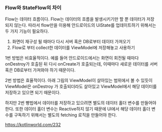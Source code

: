 ### Flow와 StateFlow의 차이

Flow는 데이터 흐름이다. Flow는 데이터의 흐름을 발생시키기만 할 뿐 데이터가 저장되지 않는다.
따라서 flow만을 이용해 안드로이드의 UiState를 업데이트하기 위해서는 두 가지 기능이 필요하다.
1. 화면이 재구성 될 때마다 다시 서버 혹은 DB로부터 데이터 가져오기
2. Flow로 부터 collect한 데이터를 ViewModel에 저장해놓고 사용하기

1번 방법은 비효율적이다. 예를 들어 안드로이드에서는 화면이 회전될 때마다 onDestroy가 호출된 뒤
다시 onCreate가 호출되는데, 이때마다 새로운 데이터를 서버 혹은 DB로부터 가져와야 하기 때문이다.

2번 방법은 효율적이다. 아래 그림의 ViewModel이 살아있는 범위에서 볼 수 있듯이 ViewModel은 onDestroy
가 호출되더라도 살아있고 ViewModel에서 해당 데이터를 저장하고 있으면 되기 때문이다.

하지만 2번 빵법에서 데이터를 저장하고 있으려면 별도의 데이터 홀더 변수를 만들어야 한다. 또한
데이터 홀더 변수는 Reactive하지 않기 때문에 UI에서 해당 데이터 홀더 변수를 구독하기 위해서는
별도의 fetching 로직을 만들어야 한다.


https://kotlinworld.com/232